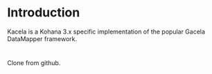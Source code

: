 # Introduction
Kacela is a Kohana 3.x specific implementation of the popular Gacela DataMapper framework.

#
Clone from github.